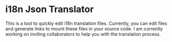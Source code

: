 # i18n Json Translator

This is a tool to quickly edit i18n translation files. Currently, you can edit files and generate links to mount these files in your source code.
I am currently working on inviting collaborators to help you with the translation process.
